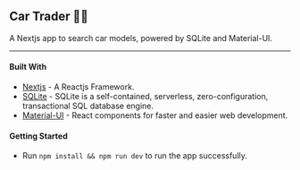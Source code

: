 ## Car Trader 🚗🔁

A Nextjs app to search car models, powered by SQLite and Material-UI.

---

#### Built With

- [Nextjs](https://nextjs.org) - A Reactjs Framework.
- [SQLite](https://www.sqlite.org) - SQLite is a self-contained, serverless, zero-configuration, transactional SQL database engine.
- [Material-UI](https://material-ui.com) - React components for faster and easier web development.

#### Getting Started

- Run `npm install && npm run dev` to run the app successfully.
